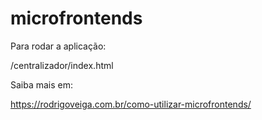 # microfrontends

Para rodar a aplicação:

/centralizador/index.html

Saiba mais em:

https://rodrigoveiga.com.br/como-utilizar-microfrontends/